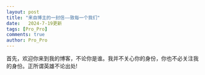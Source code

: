 ```yaml
---
layout: post
title: "来自博主的一封信——致每一个我们"
date:   2024-7-19更新
tags: [Pro_Pro]
comments: true
author: Pro_Pro
---
```


首先，欢迎你来到我的博客，不论你是谁。我并不关心你的身份，你也不必关注我的身份。正所谓英雄不论出处!
<!-- more -->
